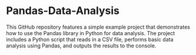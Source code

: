 # Pandas-Data-Analysis
This GitHub repository features a simple example project that demonstrates how to use the Pandas library in Python for data analysis. The project includes a Python script that reads in a CSV file, performs basic data analysis using Pandas, and outputs the results to the console. 
